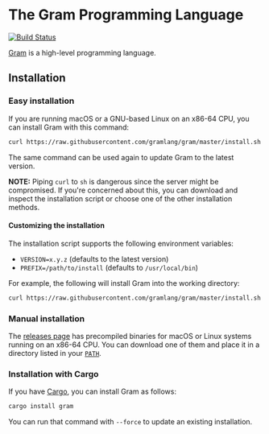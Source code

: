# The Gram Programming Language

[![Build Status](https://travis-ci.org/gramlang/gram.svg?branch=master)](https://travis-ci.org/gramlang/gram)

[Gram](https://www.gram.org) is a high-level programming language.

## Installation

### Easy installation

If you are running macOS or a GNU-based Linux on an x86-64 CPU, you can install Gram with this command:

```sh
curl https://raw.githubusercontent.com/gramlang/gram/master/install.sh -LSfs | sh
```

The same command can be used again to update Gram to the latest version.

**NOTE:** Piping `curl` to `sh` is dangerous since the server might be compromised. If you're concerned about this, you can download and inspect the installation script or choose one of the other installation methods.

#### Customizing the installation

The installation script supports the following environment variables:

- `VERSION=x.y.z` (defaults to the latest version)
- `PREFIX=/path/to/install` (defaults to `/usr/local/bin`)

For example, the following will install Gram into the working directory:

```sh
curl https://raw.githubusercontent.com/gramlang/gram/master/install.sh -LSfs | PREFIX=. sh
```

### Manual installation

The [releases page](https://github.com/gramlang/gram/releases) has precompiled binaries for macOS or Linux systems running on an x86-64 CPU. You can download one of them and place it in a directory listed in your [`PATH`](https://en.wikipedia.org/wiki/PATH_\(variable\)).

### Installation with Cargo

If you have [Cargo](https://doc.rust-lang.org/cargo/), you can install Gram as follows:

```sh
cargo install gram
```

You can run that command with `--force` to update an existing installation.
